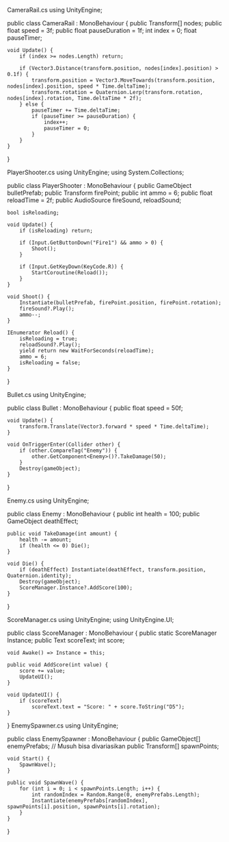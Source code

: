 CameraRail.cs
using UnityEngine;

public class CameraRail : MonoBehaviour {
    public Transform[] nodes;
    public float speed = 3f;
    public float pauseDuration = 1f;
    int index = 0;
    float pauseTimer;

    void Update() {
        if (index >= nodes.Length) return;

        if (Vector3.Distance(transform.position, nodes[index].position) > 0.1f) {
            transform.position = Vector3.MoveTowards(transform.position, nodes[index].position, speed * Time.deltaTime);
            transform.rotation = Quaternion.Lerp(transform.rotation, nodes[index].rotation, Time.deltaTime * 2f);
        } else {
            pauseTimer += Time.deltaTime;
            if (pauseTimer >= pauseDuration) {
                index++;
                pauseTimer = 0;
            }
        }
    }
}

PlayerShooter.cs
using UnityEngine;
using System.Collections;

public class PlayerShooter : MonoBehaviour {
    public GameObject bulletPrefab;
    public Transform firePoint;
    public int ammo = 6;
    public float reloadTime = 2f;
    public AudioSource fireSound, reloadSound;

    bool isReloading;

    void Update() {
        if (isReloading) return;

        if (Input.GetButtonDown("Fire1") && ammo > 0) {
            Shoot();
        }

        if (Input.GetKeyDown(KeyCode.R)) {
            StartCoroutine(Reload());
        }
    }

    void Shoot() {
        Instantiate(bulletPrefab, firePoint.position, firePoint.rotation);
        fireSound?.Play();
        ammo--;
    }

    IEnumerator Reload() {
        isReloading = true;
        reloadSound?.Play();
        yield return new WaitForSeconds(reloadTime);
        ammo = 6;
        isReloading = false;
    }
}

Bullet.cs
using UnityEngine;

public class Bullet : MonoBehaviour {
    public float speed = 50f;

    void Update() {
        transform.Translate(Vector3.forward * speed * Time.deltaTime);
    }

    void OnTriggerEnter(Collider other) {
        if (other.CompareTag("Enemy")) {
            other.GetComponent<Enemy>()?.TakeDamage(50);
        }
        Destroy(gameObject);
    }
}

Enemy.cs
using UnityEngine;

public class Enemy : MonoBehaviour {
    public int health = 100;
    public GameObject deathEffect;

    public void TakeDamage(int amount) {
        health -= amount;
        if (health <= 0) Die();
    }

    void Die() {
        if (deathEffect) Instantiate(deathEffect, transform.position, Quaternion.identity);
        Destroy(gameObject);
        ScoreManager.Instance?.AddScore(100);
    }
}

ScoreManager.cs
using UnityEngine;
using UnityEngine.UI;

public class ScoreManager : MonoBehaviour {
    public static ScoreManager Instance;
    public Text scoreText;
    int score;

    void Awake() => Instance = this;

    public void AddScore(int value) {
        score += value;
        UpdateUI();
    }

    void UpdateUI() {
        if (scoreText)
            scoreText.text = "Score: " + score.ToString("D5");
    }
}
EnemySpawner.cs
using UnityEngine;

public class EnemySpawner : MonoBehaviour {
    public GameObject[] enemyPrefabs; // Musuh bisa divariasikan
    public Transform[] spawnPoints;

    void Start() {
        SpawnWave();
    }

    public void SpawnWave() {
        for (int i = 0; i < spawnPoints.Length; i++) {
            int randomIndex = Random.Range(0, enemyPrefabs.Length);
            Instantiate(enemyPrefabs[randomIndex], spawnPoints[i].position, spawnPoints[i].rotation);
        }
    }
}

